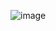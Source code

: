 ![image](https://github.com/adanilevics/Sorting/assets/110359798/57c89d86-990d-4630-bb96-9a77a2f109bd)

